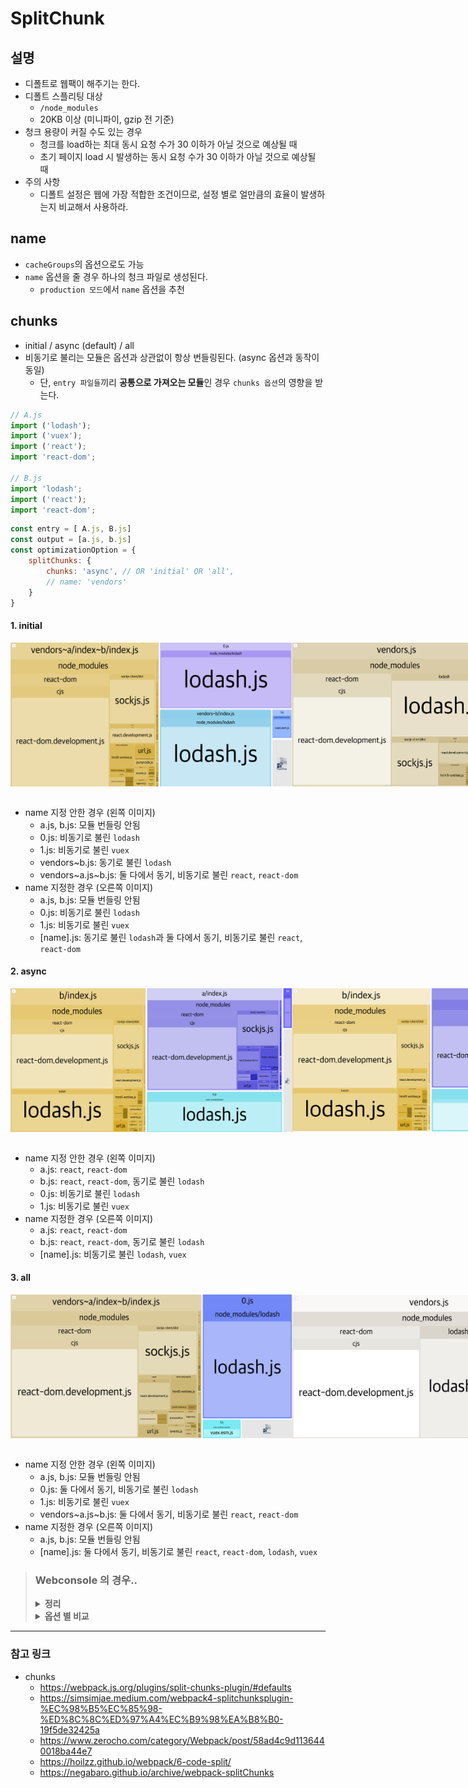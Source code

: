 # SplitChunk

## 설명
- 디폴트로 웹팩이 해주기는 한다.
- 디폴트 스플리팅 대상
    - `/node_modules`
    - 20KB 이상 (미니파이, gzip 전 기준)
- 청크 용량이 커질 수도 있는 경우
    - 청크를 load하는 최대 동시 요청 수가 30 이하가 아닐 것으로 예상될 때
    - 초기 페이지 load 시 발생하는 동시 요청 수가 30 이하가 아닐 것으로 예상될 때
- 주의 사항
    - 디폴트 설정은 웹에 가장 적합한 조건이므로, 설정 별로 얼만큼의 효율이 발생하는지 비교해서 사용하라.
## name
- `cacheGroups`의 옵션으로도 가능
- `name` 옵션을 줄 경우 하나의 청크 파일로 생성된다.
  - `production 모드`에서 `name` 옵션을 추천


## chunks
- initial / async (default) / all
- 비동기로 불리는 모듈은 옵션과 상관없이 항상 번들링된다. (async 옵션과 동작이 동일)
  - 단, `entry 파일들`끼리 **공통으로 가져오는 모듈**인 경우 `chunks 옵션`의 영향을 받는다.

```javascript
// A.js
import ('lodash');
import ('vuex');
import ('react');
import 'react-dom';

// B.js
import 'lodash';
import ('react');
import 'react-dom';
```
```javascript
const entry = [ A.js, B.js]
const output = [a.js, b.js]
const optimizationOption = {
    splitChunks: {
        chunks: 'async', // OR 'initial' OR 'all',
        // name: 'vendors'
    }
}
```

#### 1. initial

   <div style="display: flex">
   <img src="./assets/initial-noname.png" width="450" height="230">   
   <img src="./assets/initial-name.png" width="450" height="230">   
   </div>
   <br>
   
- name 지정 안한 경우 (왼쪽 이미지)
  - a.js, b.js: 모듈 번들링 안됨
  - 0.js: 비동기로 불린 `lodash`
  - 1.js: 비동기로 불린 `vuex`
  - vendors\~b.js: 동기로 불린 `lodash` 
  - vendors\~a.js\~b.js: 둘 다에서 동기, 비동기로 불린 `react`, `react-dom`
- name 지정한 경우 (오른쪽 이미지)
  - a.js, b.js: 모듈 번들링 안됨
  - 0.js: 비동기로 불린 `lodash`
  - 1.js: 비동기로 불린 `vuex`
  - [name].js: 동기로 불린 `lodash`과 둘 다에서 동기, 비동기로 불린 `react`, `react-dom`

#### 2. async

   <div style="display: flex">
   <img src="./assets/async-noname.png" width="450" height="230">   
   <img src="./assets/async-name.png" width="450" height="230">   
   </div>
   <br>
   
- name 지정 안한 경우 (왼쪽 이미지)
  - a.js: `react`, `react-dom`
  - b.js: `react`, `react-dom`, 동기로 불린 `lodash`
  - 0.js: 비동기로 불린 `lodash`
  - 1.js: 비동기로 불린 `vuex`
- name 지정한 경우 (오른쪽 이미지)
  - a.js: `react`, `react-dom`
  - b.js: `react`, `react-dom`, 동기로 불린 `lodash`
  - [name].js: 비동기로 불린 `lodash`, `vuex`

#### 3. all

   <div style="display: flex">
   <img src="./assets/all-noname.png" width="450" height="230">   
   <img src="./assets/all-name.png" width="450" height="230">   
   </div>
   <br>
   
- name 지정 안한 경우 (왼쪽 이미지)
  - a.js, b.js: 모듈 번들링 안됨
  - 0.js: 둘 다에서 동기, 비동기로 불린 `lodash`
  - 1.js: 비동기로 불린 `vuex`
  - vendors\~a.js\~b.js: 둘 다에서 동기, 비동기로 불린 `react`, `react-dom`
- name 지정한 경우 (오른쪽 이미지)
  - a.js, b.js: 모듈 번들링 안됨
  - [name].js: 둘 다에서 동기, 비동기로 불린 `react`, `react-dom`, `lodash`, `vuex` 

> ### Webconsole 의 경우..
> <details>
> <summary style="font-Weight : bold;" >정리</summary>
> <div>  
> <br>
>   <b>1. client.js</b>
>   <ul>
>       <li>output 파일</li>
>       <li>client/ 하위의 모든 코드가 번들링됨</li>
>       <li>assets, store 등 (옵션에 따라 node_modules도 포함됨)</li>
>   </ul>
>   <b>2. vendor~client</b>
>   <ul>
>       <li>name 옵션을 지정하지 않은 경우, client.js의 node_modules만 번들링</li>
>   </ul>
>   <b>3. 그 외</b>
>   <ul>
>       <li>비동기로 불리는 모듈들이 각각 번들링</li>
>   </ul>
>   <b>4. name 옵션을 지정한 경우</b>
>   <ul>
>       <li>(vendor~client + 그 외)가 번들링</li>
>   </ul>
> </div>
> </details>
> <details>
>   <summary style="font-Weight : bold;" >옵션 별 비교</summary>
>   <div>  
>       <details>
>           <summary style="font-Weight : bold;" >initial</summary>
>               <div>  
>                   <b>1. name 없을 때</b>
>                   <ul>
>                       <li>clients.js: 2.1mb => assets, store 등</li>
>                       <li>vendors~client : 9.2mb => node_modules</li>
>                   </ul>
>                   <b>2. name 없을 때</b>
>                   <ul>
>                       <li>위와 동일</li>
>                   </ul>
>               </div>
>       </details>
>       <details>
>           <summary style="font-Weight : bold;" >async</summary>
>               <div>  
>                   <b>1. name 없을 때</b>
>                   <ul>
>                       <li>client.js: 11.4mb => node_modules, assets, store 등</li>
>                       <li>
>                           나머지 엄청 여러개 생성
>                           <br> 
>                           -> 라우터 코드 스플리팅으로 비동기로 불리는 애들에서 공통으로 import 되는 모듈들만 뽑아서 생성됨
>                       </li>                      
>                   </ul>
>                   <b>2. name 없을 때</b>
>                   <ul>
>                       <li>client.js: 11.3mb</li>
>                       <li>
>                           vendors: 5.6mb
>                           <br> 
>                           -> 나머지 엄청 여러개를 합친 것보다 크다.
>                       </li>
>                   </ul>
>               </div>
>       </details>
>       <details>
>           <summary style="font-Weight : bold;" >all</summary>
>               <div>  
>                   <b>1. name 없을 때</b>
>                   <ul>
>                       <li>clients.js: 2.2mb => assets, store 등</li>
>                       <li>vendors~client : 9.2mb => node_modules</li>
>                       <li>
>                           나머지 엄청 여러개 생성
>                           <br> 
>                           -> 라우터 코드 스플리팅으로 비동기로 불리는 애들에서 공통으로 import 되는 모듈들만 뽑아서 생성됨
>                           <br> 
>                           -> 근데.. 2개 이하에서 import되는 모듈들은 안뽑아주는거 같고.. 이름 지정하면 걔네까지 다 뽑힘 
>                           <br> 
>                           -> 그래서 이 나머지 + vendors~client 의 크기보다 vendors의 크기가 더 크다.
>                       </li>     
>                   </ul>
>                   <b>2. name 없을 때</b>
>                   <ul>
>                       <li>client.js: 2.1mb</li>
>                       <li>vendors: 14.7mb</li>
>                   </ul>
>               </div>
>       </details>
>   </div>
> </details>


---
### 참고 링크
- chunks
  - https://webpack.js.org/plugins/split-chunks-plugin/#defaults
  - https://simsimjae.medium.com/webpack4-splitchunksplugin-%EC%98%B5%EC%85%98-%ED%8C%8C%ED%97%A4%EC%B9%98%EA%B8%B0-19f5de32425a
  - https://www.zerocho.com/category/Webpack/post/58ad4c9d1136440018ba44e7
  - https://hoilzz.github.io/webpack/6-code-split/
  - https://negabaro.github.io/archive/webpack-splitChunks
